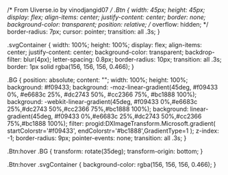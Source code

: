 /* From Uiverse.io by vinodjangid07 */ 
.Btn {
  width: 45px;
  height: 45px;
  display: flex;
  align-items: center;
  justify-content: center;
  border: none;
  background-color: transparent;
  position: relative;
  /* overflow: hidden; */
  border-radius: 7px;
  cursor: pointer;
  transition: all .3s;
}

.svgContainer {
  width: 100%;
  height: 100%;
  display: flex;
  align-items: center;
  justify-content: center;
  background-color: transparent;
  backdrop-filter: blur(4px);
  letter-spacing: 0.8px;
  border-radius: 10px;
  transition: all .3s;
  border: 1px solid rgba(156, 156, 156, 0.466);
}

.BG {
  position: absolute;
  content: "";
  width: 100%;
  height: 100%;
  background: #f09433;
  background: -moz-linear-gradient(45deg, #f09433 0%, #e6683c 25%, #dc2743 50%, #cc2366 75%, #bc1888 100%);
  background: -webkit-linear-gradient(45deg, #f09433 0%,#e6683c 25%,#dc2743 50%,#cc2366 75%,#bc1888 100%);
  background: linear-gradient(45deg, #f09433 0%,#e6683c 25%,#dc2743 50%,#cc2366 75%,#bc1888 100%);
  filter: progid:DXImageTransform.Microsoft.gradient( startColorstr='#f09433', endColorstr='#bc1888',GradientType=1 );
  z-index: -1;
  border-radius: 9px;
  pointer-events: none;
  transition: all .3s;
}

.Btn:hover .BG {
  transform: rotate(35deg);
  transform-origin: bottom;
}

.Btn:hover .svgContainer {
  background-color: rgba(156, 156, 156, 0.466);
}

